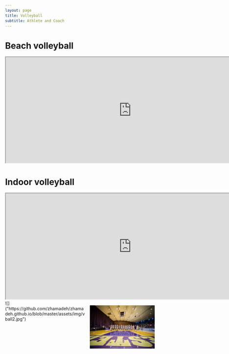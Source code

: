 ```yaml
---
layout: page
title: Volleyball
subtitle: Athlete and Coach
---
```

<h1> Beach volleyball </h1>
<iframe width="820" height="345" align="centre" src="https://www.youtube.com/embed/BAwcu_IpPAo?controls=0">
</iframe>

<h1> Indoor volleyball </h1>
<iframe width="820" height="345" align="centre" src="https://www.youtube.com/embed/91ZuySJKj3E&t=2s?controls=0">
</iframe>
<img align="right" src="/assets/img/vball2.jpg" width="42%" style="margin:15px 15px;border-radius: 1px">![]("https://github.com/zhamadeh/zhamadeh.github.io/blob/master/assets/img/vball2.jpg")
